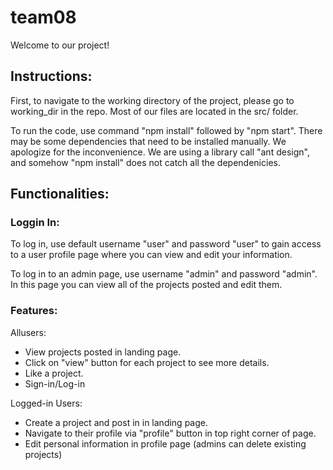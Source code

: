 # team08
Welcome to our project!

##  Instructions:
First, to navigate to the working directory of the project, please go to working_dir in the repo. Most of our files are located in the src/ folder.<br/>

To run the code, use command "npm install" followed by "npm start". There may be some dependencies that need to be installed manually. We apologize for the inconvenience. We are using a library call "ant design", and somehow "npm install" does not catch all the dependenicies.

## Functionalities:
### Loggin In:
To log in, use default username "user" and password "user" to gain access to a user profile page where you can view and edit your information. <br/>

To log in to an admin page, use username "admin" and password "admin". In this page you can view all of the projects posted and edit them.

### Features:
Allusers:
- View projects posted in landing page.
- Click on "view" button for each project to see more details.
- Like a project.
- Sign-in/Log-in

Logged-in Users:
- Create a project and post in in landing page.
- Navigate to their profile via "profile" button in top right corner of page.
- Edit personal information in profile page (admins can delete existing projects)
